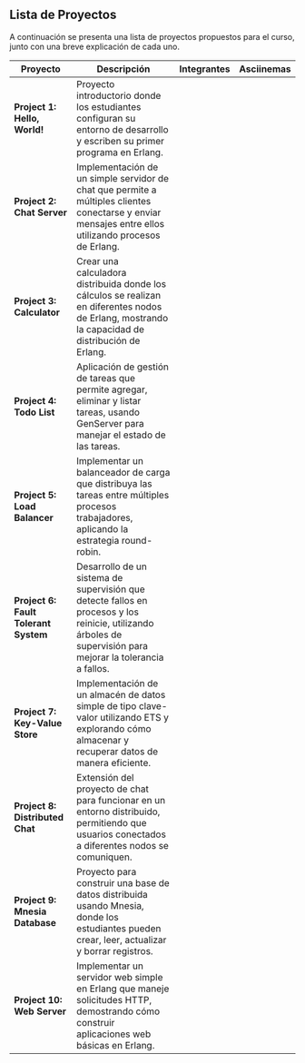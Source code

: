 

## Lista de Proyectos

A continuación se presenta una lista de proyectos propuestos para el curso, junto con una breve explicación de cada uno.

| Proyecto                        | Descripción                                                                                         | Integrantes | Asciinemas |
|---------------------------------|-----------------------------------------------------------------------------------------------------|--------------|-------------|
| **Project 1: Hello, World!**    | Proyecto introductorio donde los estudiantes configuran su entorno de desarrollo y escriben su primer programa en Erlang. |              |             |
| **Project 2: Chat Server**      | Implementación de un simple servidor de chat que permite a múltiples clientes conectarse y enviar mensajes entre ellos utilizando procesos de Erlang. |              |             |
| **Project 3: Calculator**       | Crear una calculadora distribuida donde los cálculos se realizan en diferentes nodos de Erlang, mostrando la capacidad de distribución de Erlang. |              |             |
| **Project 4: Todo List**        | Aplicación de gestión de tareas que permite agregar, eliminar y listar tareas, usando GenServer para manejar el estado de las tareas. |              |             |
| **Project 5: Load Balancer**    | Implementar un balanceador de carga que distribuya las tareas entre múltiples procesos trabajadores, aplicando la estrategia round-robin. |              |             |
| **Project 6: Fault Tolerant System** | Desarrollo de un sistema de supervisión que detecte fallos en procesos y los reinicie, utilizando árboles de supervisión para mejorar la tolerancia a fallos. |              |             |
| **Project 7: Key-Value Store**  | Implementación de un almacén de datos simple de tipo clave-valor utilizando ETS y explorando cómo almacenar y recuperar datos de manera eficiente. |              |             |
| **Project 8: Distributed Chat** | Extensión del proyecto de chat para funcionar en un entorno distribuido, permitiendo que usuarios conectados a diferentes nodos se comuniquen. |              |             |
| **Project 9: Mnesia Database**  | Proyecto para construir una base de datos distribuida usando Mnesia, donde los estudiantes pueden crear, leer, actualizar y borrar registros. |              |             |
| **Project 10: Web Server**      | Implementar un servidor web simple en Erlang que maneje solicitudes HTTP, demostrando cómo construir aplicaciones web básicas en Erlang. |              |             |
